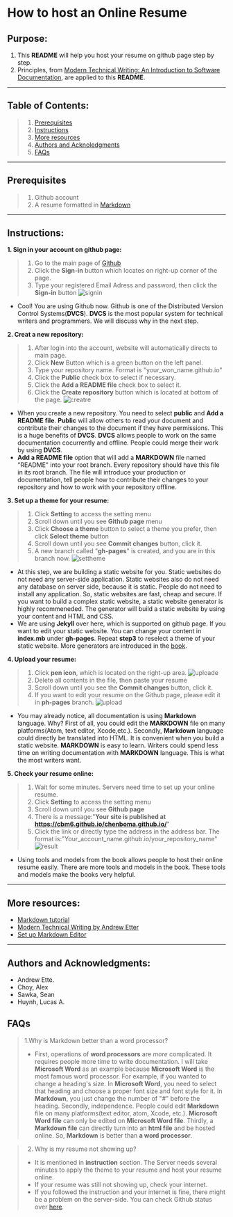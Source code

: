 # How to host an Online Resume
## Purpose:
1. This **README** will help you host your resume on github page step by step.
2. Principles, from [Modern Technical Writing: An Introduction to Software Documentation](https://www.amazon.ca/Modern-Technical-Writing-Introduction-Documentation-ebook/dp/B01A2QL9SS), are applied to this **README**.
***
## Table of Contents:
  >1. [Prerequisites](#Prerequisites)
  >2. [Instructions](#Instructions)
  >3. [More resources](#More-resources)
  >4. [Authors and Acknoledgments](#Authors-and-Acknowledgments)
  >5. [FAQs](#FAQs)
***
## Prerequisites
  >1. Github account
  >2. A resume formatted in [Markdown](https://www.markdowntutorial.com/)
***
## Instructions:
**1. Sign in your account on github page:**
  >1. Go to the main page of [Github](https://github.com/)
  >2. Click the **Sign-in** button which locates on right-up corner of the page.
  >3. Type your registered Email Adress and password, then click the **Sign-in** button
  ![signin](/assets/signin.gif "Sign in github")
  - Cool! You are using Github now. Github is one of the Distributed Version Control Systems(**DVCS**). **DVCS** is the most popular system for technical writers and programmers. We will discuss why in the next step.

**2. Creat a new repository:**
  >1. After login into the account, website will automatically directs to main page.
  >2. Click **New** Button which is a green button on the left panel.
  >3. Type your repository name. Format is "your_won_name.github.io"
  >4. Click the **Public** check box to select if necessary.
  >5. Click the **Add a README file** check box to select it.
  >6. Click the **Create repository** button which is located at bottom of the page.
  ![creatre](/assets/creatrep.gif "Creat a new repository")
  - When you create a new repository. You need to select **public** and **Add a README file**. **Public** will allow others to read your document and contribute their changes to the document if they have permissions. This is a huge benefits of **DVCS**. **DVCS** allows people to work on the same documentation cocurrently and offline. People could merge their work by using **DVCS**.
  - **Add a README file** option that will add a **MARKDOWN** file named "README" into your root branch. Every repository should have this file in its root branch. The file will introduce your production or documentation, tell people how to contribute their changes to your repository and how to work with your repository offline.

**3. Set up a theme for your resume:**
  >1. Click **Setting** to access the setting menu
  >2. Scroll down until you see **Github page** menu
  >3. Click **Choose a theme** button to select a theme you prefer, then click **Select theme** button
  >4. Scroll down until you see **Commit changes** button, click it.
  >5. A new branch called "**gh-pages**" is created, and you are in this branch now.
  ![settheme](/assets/settheme.gif "Set theme for static website")
  - At this step, we are building a static website for you. Static websites do not need any server-side application. Static websites also do not need any database on server side, because it is static. People do not need to install any application. So, static websites are fast, cheap and secure. If you want to build a complex static website, a static website generator is highly recommeneded. The generator will build a static website by using your content and HTML and CSS.
  - We are using **Jekyll** over here, which is supported on github page. If you want to edit your static website. You can change your content in **index.mb** under **gh-pages**. Repeat **step3** to reselect a theme of your static website. More generators are introduced in the [book](https://www.amazon.ca/Modern-Technical-Writing-Introduction-Documentation-ebook/dp/B01A2QL9SS).

**4. Upload your resume:**
  >1. Click **pen icon**, which is located on the right-up area. ![uploade](/assets/pen.png)
  >2. Delete all contents in the file, then paste your resume
  >3. Scroll down until you see the **Commit changes** button, click it.
  >4. If you want to edit your resume on the Github page, please edit it in **ph-pages** branch.
  ![upload](/assets/upload.gif "Upload your resume")
  - You may already notice, all documentation is using **Markdown** language. Why? First of all, you could edit the **MARKDOWN** file on many platforms(Atom, text editor, Xcode,etc.). Secondly, **Markdown** language could directly be translated into HTML. It is convenient when you build a static website. **MARKDOWN** is easy to learn. Writers could spend less time on writing documentation with **MARKDOWN** language. This is what the most writers want.

**5. Check your resume online:**
  >1. Wait for some minutes. Servers need time to set up your online resume.
  >2. Click **Setting** to access the setting menu
  >3. Scroll down until you see **Github page**
  >4. There is a message:"**Your site is published at https://cbm6.github.io/chenboma.github.io/**"
  >5. Click the link or directly type the address in the address bar. The format is:"Your_account_name.github.io/your_repository_name"
  ![result](/assets/result.gif "Check your online resume")
  - Using tools and models from the book allows people to host their online resume easily. There are more tools and models in the book. These tools and models make the books very helpful.
***
## More resources:
- [Markdown tutorial](https://www.markdowntutorial.com/)
- [Modern Technical Writing by Andrew Etter](https://www.amazon.ca/Modern-Technical-Writing-Introduction-Documentation-ebook/dp/B01A2QL9SS)
- [Set up Markdown Editor](https://www.portent.com/blog/copywriting/content-strategy/atom-markdown.htm)
***
## Authors and Acknowledgments:
- Andrew Ette.
- Choy, Alex
- Sawka, Sean
- Huynh, Lucas A.
## FAQs
  > 1.Why is Markdown better than a word processor?
  >- First, operations of **word processors** are _more_ complicated. It requires people more time to write documentation. I will take **Microsoft Word** as an example because **Microsoft Word** is the most famous word processor. For example, if you wanted to change a heading's size. In **Microsoft Word**, you need to select that heading and choose a proper font size and font style for it. In **Markdown**, you just change the number of "#" before the heading. Secondly, independence. People could edit **Markdown** file on many platforms(text editor, atom, Xcode, etc.). **Microsoft Word file** can only be edited on **Microsoft Word file**. Thirdly, a **Markdown file** can directly turn into an **html file** and be hosted online. So, **Markdown** is better than **a word processor**.

  >2. Why is my resume not showing up?
  >- It is mentioned in **instruction** section. The Server needs several minutes to apply the theme to your resume and host your resume online.
  >- If your resume was still not showing up, check your internet.
  >- If you followed the instruction and your internet is fine, there might be a problem on the server-side. You can check Github status over [here](https://www.githubstatus.com/).
